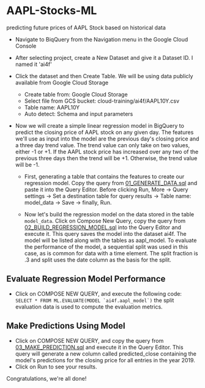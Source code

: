 # AAPL-Stocks-ML
predicting future prices of AAPL Stock based on historical data

- Navigate to BiqQuery from the Navigation menu in the Google Cloud Console
- After selecting project, create a New Dataset and give it a Dataset ID. I named it 'ai4f'
- Click the dataset and then Create Table. We will be using data publicly available from Google Cloud Storage
  - Create table from: Google Cloud Storage
  - Select file from GCS bucket: cloud-training/ai4f/AAPL10Y.csv
  - Table name: AAPL10Y
  - Auto detect: Schema and input parameters

- Now we will create a simple linear regression model in BigQuery to predict the closing price of AAPL stock on any given day. The features we'll use as input into the model are the previous day's closing price and a three day trend value. The trend value can only take on two values, either -1 or +1. If the AAPL stock price has increased over any two of the previous three days then the trend will be +1. Otherwise, the trend value will be -1.
  - First, generating a table that contains the features to create our regression model. Copy the query from [01_GENERATE_DATA.sql](https://github.com/AbdullahK047/AAPL-Stocks-ML/blob/master/01_GENERATE_DATA.sql) and paste it into the Query Editor. Before clicking Run, More -> Query settings -> Set a destination table for query results -> Table name: model_data -> Save -> finally, Run.
  
  - Now let's build the regression model on the data stored in the table `model_data`. Click on Compose New Query, copy the query from [02_BUILD_REGRESSION_MODEL.sql](https://github.com/AbdullahK047/AAPL-Stocks-ML/blob/master/02_BUILD_REGRESSION_MODEL.sql) into the Query Editor and execute it. This query saves the model into the dataset ai4f. The model will be listed along with the tables as aapl_model. To evaluate the performance of the model, a sequential split was used in this case, as is common for data with a time element. The split fraction is .3 and split uses the date column as the basis for the split.
  
## Evaluate Regression Model Performance

- Click on COMPOSE NEW QUERY, and execute the following code:
``` SELECT * FROM ML.EVALUATE(MODEL `ai4f.aapl_model`)```
the split evaluation data is used to compute the evaluation metrics.

## Make Predictions Using Model

- Click on COMPOSE NEW QUERY, and copy the query from [03_MAKE_PREDICTION.sql](https://github.com/AbdullahK047/AAPL-Stocks-ML/blob/master/03_MAKE_PREDICTION.sql) and execute it in the Query Editor. This query will generate a new column called predicted_close containing the model's predictions for the closing price for all entries in the year 2019.
- Click on Run to see your results.
  
Congratulations, we're all done!
